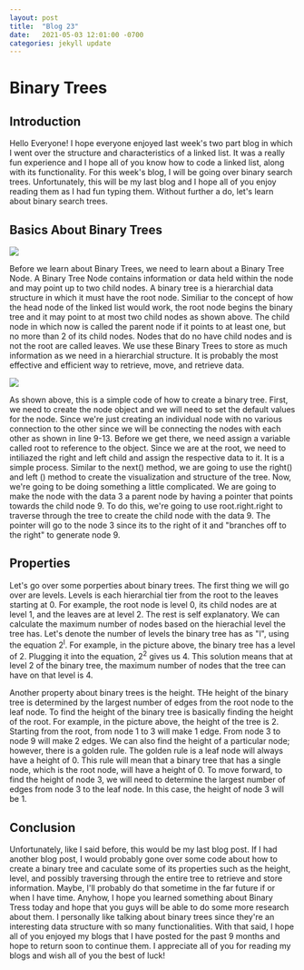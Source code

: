 ```yaml
---
layout: post
title:  "Blog 23"
date:   2021-05-03 12:01:00 -0700
categories: jekyll update
---
```


<h1>Binary Trees</h1>

<h2>Introduction</h2>
<p>Hello Everyone! I hope everyone enjoyed last week's two part blog in which I went over the structure and characteristics of a linked list. It was a really fun experience and I hope all of you know how to code a linked list, along with its functionality. For this week's blog, I will be going over binary search trees. Unfortunately, this will be my last blog and I hope all of you enjoy reading them as I had fun typing them. Without further a do, let's learn about binary search trees.
</p>

<h2><b>Basics About Binary Trees</b></h2>
<img src="https://i.gyazo.com/96ee87de63e8a20bd863a64120018ce9.png">
<p>Before we learn about Binary Trees, we need to learn about a Binary Tree Node. A Binary Tree Node contains information or data held within the node and may point up to two child nodes. A binary tree is a hierarchial data structure in which it must have the root node. Similiar to the concept of how the head node of the linked list would work, the root node begins the binary tree and it may point to at most two child nodes as shown above. The child node in which now is called the parent node if it points to at least one, but no more than 2 of its child nodes. Nodes that do no have child nodes and is not the root are called leaves. We use these Binary Trees to store as much information as we need in a hierarchial structure. It is probably the most effective and efficient way to retrieve, move, and retrieve data.</p>

<img src ="https://i.gyazo.com/52e5e3fbb741c8352b49b3a6f4475d2b.png">
<p>As shown above, this is a simple code of how to create a binary tree. First, we need to create the node object and we will need to set the default values for the node. Since we're just creating an individual node with no various connection to the other since we will be connecting the nodes with each other as shown in line 9-13. Before we get there, we need assign a variable called root to reference to the object. Since we are at the root, we need to intiliazed the right and left child and assign the respective data to it. It is a simple process. Similar to the next() method, we are going to use the right() and left () method to create the visualization and structure of the tree. Now, we're going to be doing something a little complicated. We are going to make the node with the data 3 a parent node by having a pointer that points towards the child node 9. To do this, we're going to use root.right.right to traverse through the tree to create the child node with the data 9. The pointer will go to the node 3 since its to the right of it and "branches off to the right" to generate node 9.
</p>

<h2><b>Properties</b></h2>
<p>Let's go over some porperties about binary trees. The first thing we will go over are levels. Levels is each hierarchial tier from the root to the leaves starting at 0. For example, the root node is level 0, its child nodes are at level 1, and the leaves are at level 2. The rest is self explanatory. We can calculate the maximum number of nodes based on the hierachial level the tree has. Let's denote the number of levels the binary tree has as "l", using the equation 2<sup>l</sup>. For example, in the picture above, the binary tree has a level of 2. Plugging it into the equation, 2<sup>2</sup> gives us 4. This solution means that at level 2 of the binary tree, the maximum number of nodes that the tree can have on that level is 4.
</p>

<p>Another property about binary trees is the height. THe height of the binary tree is determined by the largest number of edges from the root node to the leaf node. To find the height of the binary tree is basically finding the height of the root. For example, in the picture above, the height of the tree is 2. Starting from the root, from node 1 to 3 will make 1 edge. From node 3 to node 9 will make 2 edges. We can also find the height of a particular node; however, there is a golden rule. The golden rule is a leaf node will always have a height of 0. This rule will mean that a binary tree that has a single node, which is the root node, will have a height of 0. To move forward, to find the height of node 3, we will need to determine the largest number of edges from node 3 to the leaf node. In this case, the height of node 3 will be 1.
</p>

<h2><b>Conclusion</b></h2>
<p>Unfortunately, like I said before, this would be my last blog post. If I had another blog post, I would probably gone over some code about how to create a binary tree and caculate some of its properties such as the height, level, and possibly traversing through the entire tree to retrieve and store information. Maybe, I'll probably do that sometime in the far future if or when I have time. Anyhow, I hope you learned something about Binary Tress today and hope that you guys will be able to do some more research about them. I personally like talking about binary trees since they're an interesting data structure with so many functionalities. With that said, I hope all of you enjoyed my blogs that I have posted for the past 9 months and hope to return soon to continue them. I appreciate all of you for reading my blogs and wish all of you the best of luck!</p>